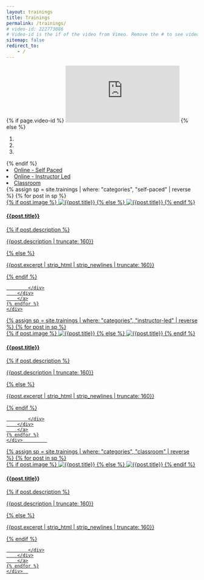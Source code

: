 ```yaml
---
layout: trainings
title: Trainings
permalink: /trainings/
# video-id: 222773086
# Video-id is the if of the video from Vimeo. Remove the # to see video in place of slider. 
sitemap: false
redirect_to:
    - /
---
```


<div class="col-md-12">
<div class="row carousel-holder">
<div class="col-md-12">
   {% if page.video-id %}
    <iframe src="https://player.vimeo.com/video/{{page.video-id}}" class="video-header" frameborder="0" webkitallowfullscreen mozallowfullscreen allowfullscreen></iframe>
   {% else %}
<div id="carousel-example-generic" class="carousel slide" data-ride="carousel">
<ol class="carousel-indicators">
<li data-target="#carousel-example-generic" data-slide-to="0" class="active"></li>
<li data-target="#carousel-example-generic" data-slide-to="1"></li>
            <li data-target="#carousel-example-generic" data-slide-to="2"></li>
        </ol>
        <div class="carousel-inner">
            <div class="item active">
                <img class="slide-image" src="{{site.baseurl}}/images/trainings/training-1.jpg" alt="">
            </div>
            <div class="item">
                <img class="slide-image" src="{{site.baseurl}}/images/trainings/training-2.jpg" alt="">
            </div>
            <div class="item">
                <img class="slide-image" src="{{site.baseurl}}/images/trainings/training-3.jpg" alt="">
            </div>
        </div>
    <a class="left carousel-control" href="#carousel-example-generic" data-slide="prev">
        <span class="glyphicon glyphicon-chevron-left"></span>
        </a>
<a class="right carousel-control" href="#carousel-example-generic" data-slide="next">
            <span class="glyphicon glyphicon-chevron-right"></span>
        </a>
    </div>
    {% endif %}
</div>
</div>
<nav class="pills list-group list-group-horizontal">
    <li class="self active"><a href="/achive/#self" class="list-group-item">Online - Self Paced</a></li>
    <li class="instr"><a href="/achive/#instr" class="list-group-item">Online - Instructor Led</a></li>
    <li class="class"><a href="/achive/#class" class="list-group-item">Classroom</a></li>
</nav>
<div class="self archive plain-links">
    <div class="masonry-container">
    {% assign sp = site.trainings | where: "categories", "self-paced" | reverse %}
    {% for post in sp %}
       <a href="{{site.baseurl}}{{post.url}}">
        <div class="item">
            <div class="thumbnail">
      {% if post.image %}
        <img src="{{site.baseurl}}/images/trainings/{{post.image}}" alt="{{post.title}}">
    {% else %}
        <img src="{{site.baseurl}}/images/trainings/training3.jpg" alt="{{post.title}}">
    {% endif %}
                <div class="caption">
                    <h4>{{post.title}}</h4>
                    {% if post.description %}
                    <p>{{post.description | truncate: 160}}</p>
                    {% else %}
                    <p>{{post.excerpt | strip_html | strip_newlines | truncate: 160}}</p>
                    {% endif %}
                </div>

            </div>
        </div>
        </a>
    {% endfor %}
    </div>

</div>
     
     
     
<div class="instr archive plain-links hide">         
<div class="masonry-container">
    {% assign sp = site.trainings | where: "categories", "instructor-led" | reverse  %}
    {% for post in sp %}
       <a href="{{site.baseurl}}{{post.url}}">
        <div class="item">
            <div class="thumbnail">
      {% if post.image %}
        <img src="{{site.baseurl}}/images/trainings/{{post.image}}" alt="{{post.title}}">
    {% else %}
        <img src="{{site.baseurl}}/images/trainings/training3.jpg" alt="{{post.title}}">
    {% endif %}
                <div class="caption">
                    <h4>{{post.title}}</h4>
                    {% if post.description %}
                    <p>{{post.description | truncate: 160}}</p>
                    {% else %}
                    <p>{{post.excerpt | strip_html | strip_newlines | truncate: 160}}</p>
                    {% endif %}
                </div>

            </div>
        </div>
        </a>
    {% endfor %}
    </div>         
</div>


<div class="class archive plain-links hide">                   
<div class="masonry-container">
    {% assign sp = site.trainings | where: "categories", "classroom" | reverse  %}
    {% for post in sp  %}
       <a href="{{site.baseurl}}{{post.url}}">
        <div class="item">
            <div class="thumbnail">
      {% if post.image %}
        <img src="{{site.baseurl}}/images/trainings/{{post.image}}" alt="{{post.title}}">
    {% else %}
        <img src="{{site.baseurl}}/images/trainings/training3.jpg" alt="{{post.title}}">
    {% endif %}
                <div class="caption">
                    <h4>{{post.title}}</h4>
                    {% if post.description %}
                    <p>{{post.description | truncate: 160}}</p>
                    {% else %}
                    <p>{{post.excerpt | strip_html | strip_newlines | truncate: 160}}</p>
                    {% endif %}
                </div>

            </div>
        </div>
        </a>
    {% endfor %}
    </div>  
</div>
</div>
